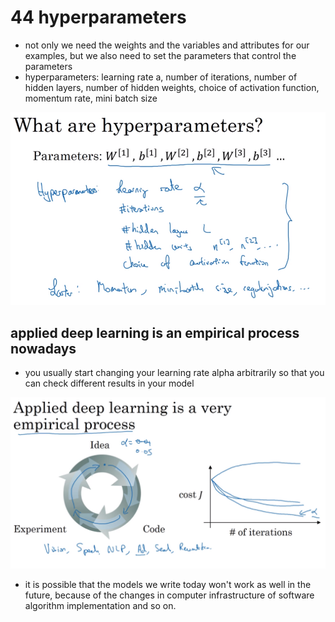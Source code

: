 # 44 hyperparameters

- not only we need the weights and the variables and attributes for our examples, but we also need to set the parameters that control the parameters
- hyperparameters: learning rate a, number of iterations, number of hidden layers, number of hidden weights, choice of activation function, momentum rate, mini batch size
  
![image](images/image_63.png)

## applied deep learning is an empirical process nowadays

- you usually start changing your learning rate alpha arbitrarily so that you can check different results in your model

![image](images/image_64.png)

- it is possible that the models we write today won't work as well in the future, because of the changes in computer infrastructure of software algorithm implementation and so on.
